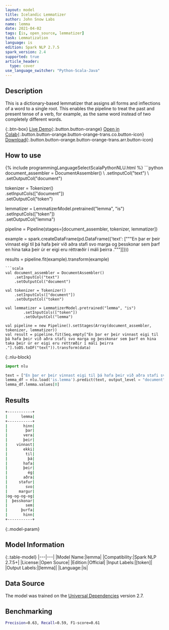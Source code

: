 ```yaml
---
layout: model
title: Icelandic Lemmatizer
author: John Snow Labs
name: lemma
date: 2021-04-02
tags: [is, open_source, lemmatizer]
task: Lemmatization
language: is
edition: Spark NLP 2.7.5
spark_version: 2.4
supported: true
article_header:
  type: cover
use_language_switcher: "Python-Scala-Java"
---
```


## Description

This is a dictionary-based lemmatizer that assigns all forms and inflections of a word to a single root. This enables the pipeline to treat the past and present tense of a verb, for example, as the same word instead of two completely different words.

{:.btn-box}
[Live Demo](https://demo.johnsnowlabs.com/public/TEXT_PREPROCESSING/){:.button.button-orange}
[Open in Colab](https://colab.research.google.com/github/JohnSnowLabs/spark-nlp-workshop/blob/master/tutorials/streamlit_notebooks/TEXT_PREPROCESSING.ipynb){:.button.button-orange.button-orange-trans.co.button-icon}
[Download](https://s3.amazonaws.com/auxdata.johnsnowlabs.com/public/models/lemma_is_2.7.5_2.4_1617376506935.zip){:.button.button-orange.button-orange-trans.arr.button-icon}

## How to use



<div class="tabs-box" markdown="1">
{% include programmingLanguageSelectScalaPythonNLU.html %}
```python
document_assembler = DocumentAssembler() \
    .setInputCol("text") \
    .setOutputCol("document")

tokenizer = Tokenizer()\
    .setInputCols(["document"]) \
    .setOutputCol("token")

lemmatizer = LemmatizerModel.pretrained("lemma", "is") \
        .setInputCols(["token"]) \
        .setOutputCol("lemma")

pipeline = Pipeline(stages=[document_assembler, tokenizer, lemmatizer])

example = spark.createDataFrame(pd.DataFrame({'text': ["""En þar er þeir vinnast eigi til þá hafa þeir við aðra stafi svo marga og þesskonar sem þarf en hina taka þeir úr er eigi eru réttræðir í máli þeirra ."""]]}))

results = pipeline.fit(example).transform(example)
```
```scala
val document_assembler = DocumentAssembler()
    .setInputCol("text")
    .setOutputCol("document")

val tokenizer = Tokenizer()
    .setInputCols(["document"])
    .setOutputCol("token")

val lemmatizer = LemmatizerModel.pretrained("lemma", "is")
        .setInputCols(["token"])
        .setOutputCol("lemma")

val pipeline = new Pipeline().setStages(Array(document_assembler, tokenizer, lemmatizer))
val result = pipeline.fit(Seq.empty["En þar er þeir vinnast eigi til þá hafa þeir við aðra stafi svo marga og þesskonar sem þarf en hina taka þeir úr er eigi eru réttræðir í máli þeirra ."].toDS.toDF("text")).transform(data)
```

{:.nlu-block}
```python
import nlu

text = ["En þar er þeir vinnast eigi til þá hafa þeir við aðra stafi svo marga og þesskonar sem þarf en hina taka þeir úr er eigi eru réttræðir í máli þeirra ."]
lemma_df = nlu.load('is.lemma').predict(text, output_level = "document")
lemma_df.lemma.values[0]
```
</div>

## Results

```bash
+-----------+
|      lemma|
+-----------+
|       hinn|
|        þar|
|       vera|
|       þeir|
|    vinnast|
|       ekki|
|        til|
|         þá|
|       hafa|
|       þeir|
|         ég|
|       aðra|
|     stafur|
|        svo|
|     margur|
|og-og-og-og|
|  þesskonar|
|        sem|
|      þurfa|
|       hinn|
+-----------+
```

{:.model-param}
## Model Information

{:.table-model}
|---|---|
|Model Name:|lemma|
|Compatibility:|Spark NLP 2.7.5+|
|License:|Open Source|
|Edition:|Official|
|Input Labels:|[token]|
|Output Labels:|[lemma]|
|Language:|is|

## Data Source

The model was trained on the [Universal Dependencies](https://www.universaldependencies.org) version 2.7.

## Benchmarking

```bash
Precision=0.63, Recall=0.59, F1-score=0.61
```
